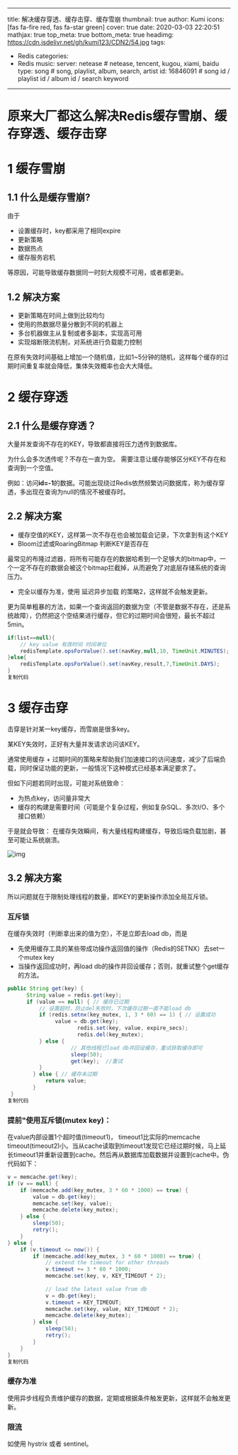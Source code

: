 
---
title: 解决缓存穿透、缓存击穿、缓存雪崩
thumbnail: true
author: Kumi
icons: [fas fa-fire red, fas fa-star green]
cover: true
date: 2020-03-03 22:20:51
mathjax: true
top_meta: true
bottom_meta: true
headimg: https://cdn.jsdelivr.net/gh/kumi123/CDN2/54.jpg
tags:
  - Redis
categories:
  - Redis
music:
 server: netease   # netease, tencent, kugou, xiami, baidu
 type: song        # song, playlist, album, search, artist
 id: 16846091      # song id / playlist id / album id / search keyword


---

# 原来大厂都这么解决Redis缓存雪崩、缓存穿透、缓存击穿

# 1 缓存雪崩

## 1.1 什么是缓存雪崩?

由于

- 设置缓存时，key都采用了相同expire
- 更新策略
- 数据热点
- 缓存服务宕机

等原因，可能导致缓存数据同一时刻大规模不可用，或者都更新。

## 1.2 解决方案

- 更新策略在时间上做到比较均匀
- 使用的热数据尽量分散到不同的机器上
- 多台机器做主从复制或者多副本，实现高可用
- 实现熔断限流机制，对系统进行负载能力控制

在原有失效时间基础上增加一个随机值，比如1~5分钟的随机，这样每个缓存的过期时间重复率就会降低，集体失效概率也会大大降低。

# 2 缓存穿透

## 2.1 什么是缓存穿透？

大量并发查询不存在的KEY，导致都直接将压力透传到数据库。

为什么会多次透传呢？不存在一直为空。 需要注意让缓存能够区分KEY不存在和查询到一个空值。

例如：访问**id=-1**的数据。可能出现绕过Redis依然频繁访问数据库，称为缓存穿透，多出现在查询为null的情况不被缓存时。

## 2.2 解决方案

- 缓存空值的KEY，这样第一次不存在也会被加载会记录，下次拿到有这个KEY
- Bloom过滤或RoaringBitmap 判断KEY是否存在

最常见的布隆过滤器，将所有可能存在的数据哈希到一个足够大的bitmap中，一个一定不存在的数据会被这个bitmap拦截掉，从而避免了对底层存储系统的查询压力。

- 完全以缓存为准，使用 延迟异步加载 的策略2，这样就不会触发更新。

更为简单粗暴的方法，如果一个查询返回的数据为空（不管是数据不存在，还是系统故障），仍然把这个空结果进行缓存，但它的过期时间会很短，最长不超过5min。

```java
if(list==null){
    // key value 有效时间 时间单位
    redisTemplate.opsForValue().set(navKey,null,10, TimeUnit.MINUTES);
}else{
    redisTemplate.opsForValue().set(navKey,result,7,TimeUnit.DAYS);
}
复制代码
```

# 3 缓存击穿

击穿是针对某一key缓存，而雪崩是很多key。

某KEY失效时，正好有大量并发请求访问该KEY。

通常使用缓存 + 过期时间的策略来帮助我们加速接口的访问速度，减少了后端负载，同时保证功能的更新，一般情况下这种模式已经基本满足要求了。

但如下问题若同时出现，可能对系统致命：

- 为热点key，访问量非常大
- 缓存的构建是需要时间（可能是个复杂过程，例如复杂SQL、多次I/O、多个接口依赖）

于是就会导致： 在缓存失效瞬间，有大量线程构建缓存，导致后端负载加剧，甚至可能让系统崩溃。

![img](https://p3-juejin.byteimg.com/tos-cn-i-k3u1fbpfcp/b360c5a1efc14dfbb4e6a475def1d825~tplv-k3u1fbpfcp-zoom-1.image)

## 3.2 解决方案

所以问题就在于限制处理线程的数量，即KEY的更新操作添加全局互斥锁。

### 互斥锁

在缓存失效时（判断拿出来的值为空），不是立即去load db，而是

- 先使用缓存工具的某些带成功操作返回值的操作（Redis的SETNX）去set一个mutex key
- 当操作返回成功时，再load db的操作并回设缓存；否则，就重试整个get缓存的方法。

```java
public String get(key) {
      String value = redis.get(key);
      if (value == null) { // 缓存已过期
          // 设置超时，防止del失败时，下次缓存过期一直不能load db
		  if (redis.setnx(key_mutex, 1, 3 * 60) == 1) { // 设置成功
               value = db.get(key);
                      redis.set(key, value, expire_secs);
                      redis.del(key_mutex);
          } else {
            		// 其他线程已load db并回设缓存，重试获取缓存即可
                    sleep(50);
                    get(key);  //重试
          }
        } else { // 缓存未过期
            return value;      
        }
 }
复制代码
```

### 提前"使用互斥锁(mutex key)：

在value内部设置1个超时值(timeout1)， timeout1比实际的memcache timeout(timeout2)小。当从cache读取到timeout1发现它已经过期时候，马上延长timeout1并重新设置到cache。然后再从数据库加载数据并设置到cache中。伪代码如下：

```java
v = memcache.get(key);  
if (v == null) {  
    if (memcache.add(key_mutex, 3 * 60 * 1000) == true) {  
        value = db.get(key);  
        memcache.set(key, value);  
        memcache.delete(key_mutex);  
    } else {  
        sleep(50);  
        retry();  
    }  
} else {  
    if (v.timeout <= now()) {  
        if (memcache.add(key_mutex, 3 * 60 * 1000) == true) {  
            // extend the timeout for other threads  
            v.timeout += 3 * 60 * 1000;  
            memcache.set(key, v, KEY_TIMEOUT * 2);  
  
            // load the latest value from db  
            v = db.get(key);  
            v.timeout = KEY_TIMEOUT;  
            memcache.set(key, value, KEY_TIMEOUT * 2);  
            memcache.delete(key_mutex);  
        } else {  
            sleep(50);  
            retry();  
        }  
    }  
} 
复制代码
```

### 缓存为准

使用异步线程负责维护缓存的数据，定期或根据条件触发更新，这样就不会触发更新。

### 限流

如使用 hystrix 或者 sentinel。